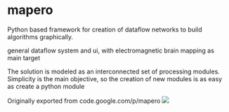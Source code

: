 # mapero
Python based framework for creation of dataflow networks to build algorithms graphically.

general dataflow system and ui, with electromagnetic brain mapping as main target

The solution is modeled as an interconnected set of processing modules. Simplicity is the main objective, so the creation of new modules is as easy as create a python module 

Originally exported from code.google.com/p/mapero
<img src=http://mapero.googlecode.com/svn/images/mapero-screen01-small.png>
